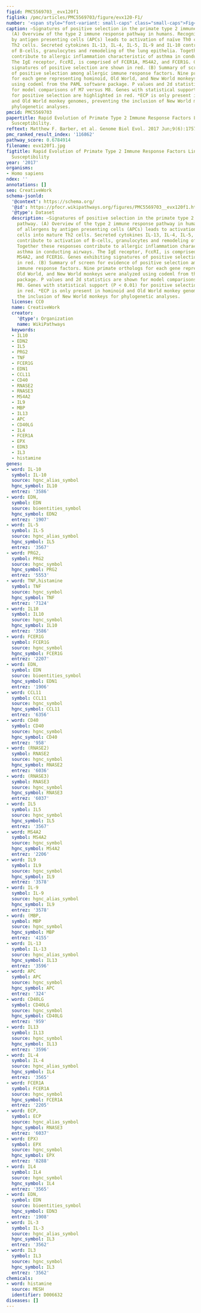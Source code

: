 ```yaml
---
figid: PMC5569703__evx120f1
figlink: /pmc/articles/PMC5569703/figure/evx120-F1/
number: '<span style="font-variant: small-caps" class="small-caps">Fig</span> . 1'
caption: —Signatures of positive selection in the primate type 2 immune response pathway.
  (A) Overview of the type 2 immune response pathway in humans. Recognition of allergens
  by antigen presenting cells (APCs) leads to activation of naïve Th0 cells into mature
  Th2 cells. Secreted cytokines IL-13, IL-4, IL-5, IL-9 and IL-10 contribute to activation
  of B-cells, granulocytes and remodeling of the lung epithelia. Together these responses
  contribute to allergic inflammation characteristic of asthma in conducting airways.
  The IgE receptor, FcεRI, is comprised of FCER1A, MS4A2, and FCER1G. Genes exhibiting
  signatures of positive selection are shown in red. (B) Summary of screen for evidence
  of positive selection among allergic immune response factors. Nine primate orthologs
  for each gene representing hominoid, Old World, and New World monkeys were analyzed
  using codeml from the PAML software package. P values and 2d statistics are shown
  for model comparisons of M7 versus M8. Genes with statistical support (P < 0.01)
  for positive selection are highlighted in red. *ECP is only present in hominoid
  and Old World monkey genomes, preventing the inclusion of New World monkeys for
  phylogenetic analyses.
pmcid: PMC5569703
papertitle: Rapid Evolution of Primate Type 2 Immune Response Factors Linked to Asthma
  Susceptibility.
reftext: Matthew F. Barber, et al. Genome Biol Evol. 2017 Jun;9(6):1757-1765.
pmc_ranked_result_index: '116862'
pathway_score: 0.6784914
filename: evx120f1.jpg
figtitle: Rapid Evolution of Primate Type 2 Immune Response Factors Linked to Asthma
  Susceptibility
year: '2017'
organisms:
- Homo sapiens
ndex: ''
annotations: []
seo: CreativeWork
schema-jsonld:
  '@context': https://schema.org/
  '@id': https://pfocr.wikipathways.org/figures/PMC5569703__evx120f1.html
  '@type': Dataset
  description: —Signatures of positive selection in the primate type 2 immune response
    pathway. (A) Overview of the type 2 immune response pathway in humans. Recognition
    of allergens by antigen presenting cells (APCs) leads to activation of naïve Th0
    cells into mature Th2 cells. Secreted cytokines IL-13, IL-4, IL-5, IL-9 and IL-10
    contribute to activation of B-cells, granulocytes and remodeling of the lung epithelia.
    Together these responses contribute to allergic inflammation characteristic of
    asthma in conducting airways. The IgE receptor, FcεRI, is comprised of FCER1A,
    MS4A2, and FCER1G. Genes exhibiting signatures of positive selection are shown
    in red. (B) Summary of screen for evidence of positive selection among allergic
    immune response factors. Nine primate orthologs for each gene representing hominoid,
    Old World, and New World monkeys were analyzed using codeml from the PAML software
    package. P values and 2d statistics are shown for model comparisons of M7 versus
    M8. Genes with statistical support (P < 0.01) for positive selection are highlighted
    in red. *ECP is only present in hominoid and Old World monkey genomes, preventing
    the inclusion of New World monkeys for phylogenetic analyses.
  license: CC0
  name: CreativeWork
  creator:
    '@type': Organization
    name: WikiPathways
  keywords:
  - IL10
  - EDN2
  - IL5
  - PRG2
  - TNF
  - FCER1G
  - EDN1
  - CCL11
  - CD40
  - RNASE2
  - RNASE3
  - MS4A2
  - IL9
  - MBP
  - IL13
  - APC
  - CD40LG
  - IL4
  - FCER1A
  - EPX
  - EDN3
  - IL3
  - histamine
genes:
- word: IL-10
  symbol: IL-10
  source: hgnc_alias_symbol
  hgnc_symbol: IL10
  entrez: '3586'
- word: EDN,
  symbol: EDN
  source: bioentities_symbol
  hgnc_symbol: EDN2
  entrez: '1907'
- word: IL-5
  symbol: IL-5
  source: hgnc_alias_symbol
  hgnc_symbol: IL5
  entrez: '3567'
- word: PRG2,
  symbol: PRG2
  source: hgnc_symbol
  hgnc_symbol: PRG2
  entrez: '5553'
- word: TNF,histamine
  symbol: TNF
  source: hgnc_symbol
  hgnc_symbol: TNF
  entrez: '7124'
- word: IL10
  symbol: IL10
  source: hgnc_symbol
  hgnc_symbol: IL10
  entrez: '3586'
- word: FCER1G
  symbol: FCER1G
  source: hgnc_symbol
  hgnc_symbol: FCER1G
  entrez: '2207'
- word: EDN,
  symbol: EDN
  source: bioentities_symbol
  hgnc_symbol: EDN1
  entrez: '1906'
- word: CCL11
  symbol: CCL11
  source: hgnc_symbol
  hgnc_symbol: CCL11
  entrez: '6356'
- word: CD40
  symbol: CD40
  source: hgnc_symbol
  hgnc_symbol: CD40
  entrez: '958'
- word: (RNASE2)
  symbol: RNASE2
  source: hgnc_symbol
  hgnc_symbol: RNASE2
  entrez: '6036'
- word: (RNASE3)
  symbol: RNASE3
  source: hgnc_symbol
  hgnc_symbol: RNASE3
  entrez: '6037'
- word: IL5
  symbol: IL5
  source: hgnc_symbol
  hgnc_symbol: IL5
  entrez: '3567'
- word: MS4A2
  symbol: MS4A2
  source: hgnc_symbol
  hgnc_symbol: MS4A2
  entrez: '2206'
- word: IL9
  symbol: IL9
  source: hgnc_symbol
  hgnc_symbol: IL9
  entrez: '3578'
- word: IL-9
  symbol: IL-9
  source: hgnc_alias_symbol
  hgnc_symbol: IL9
  entrez: '3578'
- word: (MBP,
  symbol: MBP
  source: hgnc_symbol
  hgnc_symbol: MBP
  entrez: '4155'
- word: IL-13
  symbol: IL-13
  source: hgnc_alias_symbol
  hgnc_symbol: IL13
  entrez: '3596'
- word: APC
  symbol: APC
  source: hgnc_symbol
  hgnc_symbol: APC
  entrez: '324'
- word: CD40LG
  symbol: CD40LG
  source: hgnc_symbol
  hgnc_symbol: CD40LG
  entrez: '959'
- word: IL13
  symbol: IL13
  source: hgnc_symbol
  hgnc_symbol: IL13
  entrez: '3596'
- word: IL-4
  symbol: IL-4
  source: hgnc_alias_symbol
  hgnc_symbol: IL4
  entrez: '3565'
- word: FCER1A
  symbol: FCER1A
  source: hgnc_symbol
  hgnc_symbol: FCER1A
  entrez: '2205'
- word: ECP,
  symbol: ECP
  source: hgnc_alias_symbol
  hgnc_symbol: RNASE3
  entrez: '6037'
- word: EPX)
  symbol: EPX
  source: hgnc_symbol
  hgnc_symbol: EPX
  entrez: '8288'
- word: IL4
  symbol: IL4
  source: hgnc_symbol
  hgnc_symbol: IL4
  entrez: '3565'
- word: EDN,
  symbol: EDN
  source: bioentities_symbol
  hgnc_symbol: EDN3
  entrez: '1908'
- word: IL-3
  symbol: IL-3
  source: hgnc_alias_symbol
  hgnc_symbol: IL3
  entrez: '3562'
- word: IL3
  symbol: IL3
  source: hgnc_symbol
  hgnc_symbol: IL3
  entrez: '3562'
chemicals:
- word: histamine
  source: MESH
  identifier: D006632
diseases: []
---
```

